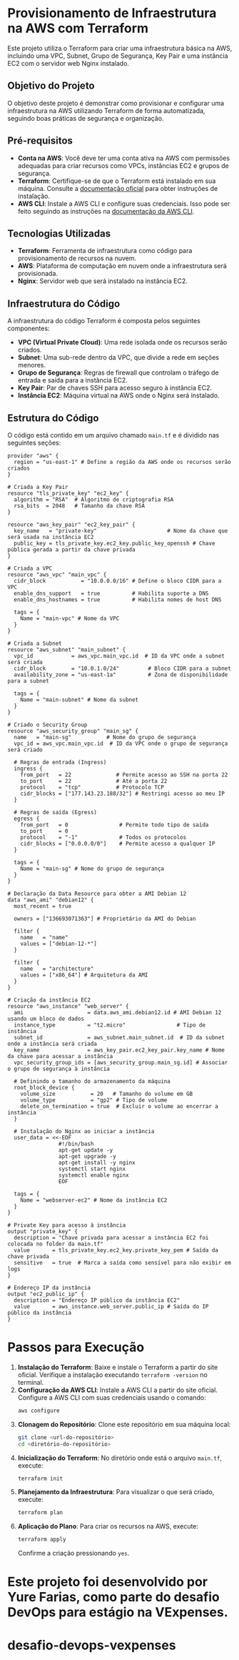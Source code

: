 # Provisionamento de Infraestrutura na AWS com Terraform

Este projeto utiliza o Terraform para criar uma infraestrutura básica na AWS, incluindo uma VPC, Subnet, Grupo de Segurança, Key Pair e uma instância EC2 com o servidor web Nginx instalado.

## Objetivo do Projeto

O objetivo deste projeto é demonstrar como provisionar e configurar uma infraestrutura na AWS utilizando Terraform de forma automatizada, seguindo boas práticas de segurança e organização.

## Pré-requisitos

- **Conta na AWS**: Você deve ter uma conta ativa na AWS com permissões adequadas para criar recursos como VPCs, instâncias EC2 e grupos de segurança.
- **Terraform**: Certifique-se de que o Terraform está instalado em sua máquina. Consulte a [documentação oficial](https://www.terraform.io/downloads.html) para obter instruções de instalação.
- **AWS CLI**: Instale a AWS CLI e configure suas credenciais. Isso pode ser feito seguindo as instruções na [documentação da AWS CLI](https://docs.aws.amazon.com/cli/latest/userguide/install-cliv2.html).

## Tecnologias Utilizadas

- **Terraform**: Ferramenta de infraestrutura como código para provisionamento de recursos na nuvem.
- **AWS**: Plataforma de computação em nuvem onde a infraestrutura será provisionada.
- **Nginx**: Servidor web que será instalado na instância EC2.

## Infraestrutura do Código

A infraestrutura do código Terraform é composta pelos seguintes componentes:

- **VPC (Virtual Private Cloud)**: Uma rede isolada onde os recursos serão criados.
- **Subnet**: Uma sub-rede dentro da VPC, que divide a rede em seções menores.
- **Grupo de Segurança**: Regras de firewall que controlam o tráfego de entrada e saída para a instância EC2.
- **Key Pair**: Par de chaves SSH para acesso seguro à instância EC2.
- **Instância EC2**: Máquina virtual na AWS onde o Nginx será instalado.

## Estrutura do Código

O código está contido em um arquivo chamado `main.tf` e é dividido nas seguintes seções:

```hcl
provider "aws" {
  region = "us-east-1" # Define a região da AWS onde os recursos serão criados
}

# Criada a Key Pair
resource "tls_private_key" "ec2_key" {
  algorithm = "RSA"  # Algoritmo de criptografia RSA
  rsa_bits  = 2048   # Tamanho da chave RSA
}

resource "aws_key_pair" "ec2_key_pair" {
  key_name   = "private-key"                      # Nome da chave que será usada na instância EC2
  public_key = tls_private_key.ec2_key.public_key_openssh # Chave pública gerada a partir da chave privada
}

# Criada a VPC
resource "aws_vpc" "main_vpc" {
  cidr_block           = "10.0.0.0/16" # Define o bloco CIDR para a VPC
  enable_dns_support   = true          # Habilita suporte a DNS
  enable_dns_hostnames = true          # Habilita nomes de host DNS

  tags = {
    Name = "main-vpc" # Nome da VPC
  }
}

# Criada a Subnet
resource "aws_subnet" "main_subnet" {
  vpc_id            = aws_vpc.main_vpc.id  # ID da VPC onde a subnet será criada
  cidr_block        = "10.0.1.0/24"         # Bloco CIDR para a subnet
  availability_zone = "us-east-1a"          # Zona de disponibilidade para a subnet

  tags = {
    Name = "main-subnet" # Nome da subnet
  }
}

# Criado o Security Group
resource "aws_security_group" "main_sg" {
  name   = "main-sg"           # Nome do grupo de segurança
  vpc_id = aws_vpc.main_vpc.id  # ID da VPC onde o grupo de segurança será criado

  # Regras de entrada (Ingress)
  ingress {
    from_port   = 22              # Permite acesso ao SSH na porta 22
    to_port     = 22              # Até a porta 22
    protocol    = "tcp"           # Protocolo TCP
    cidr_blocks = ["177.143.23.188/32"] # Restringi acesso ao meu IP
  }

  # Regras de saída (Egress)
  egress {
    from_port   = 0                # Permite todo tipo de saída
    to_port     = 0
    protocol    = "-1"             # Todos os protocolos
    cidr_blocks = ["0.0.0.0/0"]    # Permite acesso a qualquer IP
  }

  tags = {
    Name = "main-sg" # Nome do grupo de segurança
  }
}

# Declaração da Data Resource para obter a AMI Debian 12
data "aws_ami" "debian12" {
  most_recent = true

  owners = ["136693071363"] # Proprietário da AMI do Debian

  filter {
    name   = "name"
    values = ["debian-12-*"]
  }

  filter {
    name   = "architecture"
    values = ["x86_64"] # Arquitetura da AMI
  }
}

# Criação da instância EC2
resource "aws_instance" "web_server" {
  ami                    = data.aws_ami.debian12.id # AMI Debian 12 usando um bloco de dados
  instance_type          = "t2.micro"                # Tipo de instância
  subnet_id              = aws_subnet.main_subnet.id  # ID da subnet onde a instância será criada
  key_name               = aws_key_pair.ec2_key_pair.key_name # Nome da chave para acessar a instância
  vpc_security_group_ids = [aws_security_group.main_sg.id] # Associar o grupo de segurança à instância

  # Definindo o tamanho do armazenamento da máquina
  root_block_device {
    volume_size           = 20   # Tamanho do volume em GB
    volume_type           = "gp2" # Tipo de volume
    delete_on_termination = true  # Excluir o volume ao encerrar a instância
  }

  # Instalação do Nginx ao iniciar a instância
  user_data = <<-EOF
                #!/bin/bash
                apt-get update -y         
                apt-get upgrade -y        
                apt-get install -y nginx  
                systemctl start nginx     
                systemctl enable nginx    
                EOF

  tags = {
    Name = "webserver-ec2" # Nome da instância EC2
  }
}

# Private Key para acesso à instância
output "private_key" {
  description = "Chave privada para acessar a instância EC2 foi colocada no folder da main.tf"
  value       = tls_private_key.ec2_key.private_key_pem # Saída da chave privada
  sensitive   = true  # Marca a saída como sensível para não exibir em logs
}

# Endereço IP da instância
output "ec2_public_ip" {
  description = "Endereço IP público da instância EC2"
  value       = aws_instance.web_server.public_ip # Saída do IP público da instância
}
```
# Passos para Execução

1. **Instalação do Terraform**: Baixe e instale o Terraform a partir do site oficial. Verifique a instalação executando `terraform -version` no terminal.
2. **Configuração da AWS CLI**: Instale a AWS CLI a partir do site oficial. Configure a AWS CLI com suas credenciais usando o comando:
   ```bash
   aws configure
   ```
3. **Clonagem do Repositório**: Clone este repositório em sua máquina local:
   ```bash
   git clone <url-do-repositório>
   cd <diretório-do-repositório>
   ```
4. **Inicialização do Terraform**: No diretório onde está o arquivo `main.tf`, execute:
   ```bash
   terraform init
   ```
5. **Planejamento da Infraestrutura**: Para visualizar o que será criado, execute:
   ```bash
   terraform plan
   ```
6. **Aplicação do Plano**: Para criar os recursos na AWS, execute:
   ```bash
   terraform apply
   ```
   Confirme a criação pressionando `yes`.


**Este projeto foi desenvolvido por Yure Farias, como parte do desafio DevOps para estágio na VExpenses.**
=======
# desafio-devops-vexpenses
